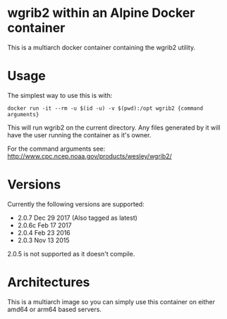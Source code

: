 # wgrib2 within an Alpine Docker container

This is a multiarch docker container containing the wgrib2 utility.

# Usage

The simplest way to use this is with:

```
docker run -it --rm -u $(id -u) -v $(pwd):/opt wgrib2 {command arguments}
```

This will run wgrib2 on the current directory. Any files generated by it will have the user running the container as it's owner.

For the command arguments see: http://www.cpc.ncep.noaa.gov/products/wesley/wgrib2/

# Versions

Currently the following versions are supported:
* 2.0.7 Dec 29 2017 (Also tagged as latest)
* 2.0.6c Feb 17 2017
* 2.0.4 Feb 23 2016
* 2.0.3 Nov 13 2015

2.0.5 is not supported as it doesn't compile.

# Architectures

This is a multiarch image so you can simply use this container on either amd64 or arm64 based servers.
